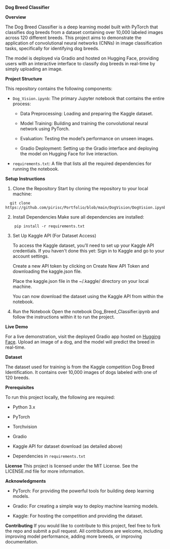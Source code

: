 **Dog Breed Classifier**


**Overview**

The Dog Breed Classifier is a deep learning model built with PyTorch that classifies dog breeds from a dataset containing over 10,000 labeled images across 120 different breeds. This project aims to demonstrate the application of convolutional neural networks (CNNs) in image classification tasks, specifically for identifying dog breeds.

The model is deployed via Gradio and hosted on Hugging Face, providing users with an interactive interface to classify dog breeds in real-time by simply uploading an image.

**Project Structure**

This repository contains the following components:

* `Dog_Vision.ipynb`: The primary Jupyter notebook that contains the entire process:

  * Data Preprocessing: Loading and preparing the Kaggle dataset.

  * Model Training: Building and training the convolutional neural network using PyTorch.

  * Evaluation: Testing the model’s performance on unseen images.

  * Gradio Deployment: Setting up the Gradio interface and deploying the model on Hugging Face for live interaction.

* `requirements.txt`: A file that lists all the required dependencies for running the notebook.

**Setup Instructions**

1. Clone the Repository
  Start by cloning the repository to your local machine:
```
  git clone https://github.com/pirisc/Portfolio/blob/main/DogVision/DogVision.ipynb
```
2. Install Dependencies
   Make sure all dependencies are installed:
```
    pip install -r requirements.txt
```
3. Set Up Kaggle API (For Dataset Access)
   
   To access the Kaggle dataset, you’ll need to set up your Kaggle API credentials. If you haven't done this yet:
     Sign in to Kaggle and go to your account settings.

     Create a new API token by clicking on Create New API Token and downloading the kaggle.json file.

     Place the kaggle.json file in the ~/.kaggle/ directory on your local machine.

     You can now download the dataset using the Kaggle API from within the notebook.
  

5. Run the Notebook
  Open the notebook Dog_Breed_Classifier.ipynb and follow the instructions within it to run the project.

**Live Demo**

For a live demonstration, visit the deployed Gradio app hosted on [Hugging Face]("https://huggingface.co/spaces/Sairii/Dog_Breeds"). Upload an image of a dog, and the model will predict the breed in real-time.

**Dataset**

The dataset used for training is from the Kaggle competition Dog Breed Identification. It contains over 10,000 images of dogs labeled with one of 120 breeds.

**Prerequisites**

To run this project locally, the following are required:

  * Python 3.x

  * PyTorch

  * Torchvision

  * Gradio

  * Kaggle API for dataset download (as detailed above)

  * Dependencies in `requirements.txt`

**License**
This project is licensed under the MIT License. See the LICENSE.md file for more information.

**Acknowledgments**
  * PyTorch: For providing the powerful tools for building deep learning models.
  
  * Gradio: For creating a simple way to deploy machine learning models.

  * Kaggle: For hosting the competition and providing the dataset.

**Contributing**
If you would like to contribute to this project, feel free to fork the repo and submit a pull request. All contributions are welcome, including improving model performance, adding more breeds, or improving documentation.


